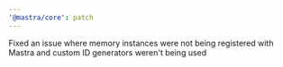 ```yaml
---
'@mastra/core': patch
---
```


Fixed an issue where memory instances were not being registered with Mastra and custom ID generators weren't being used
